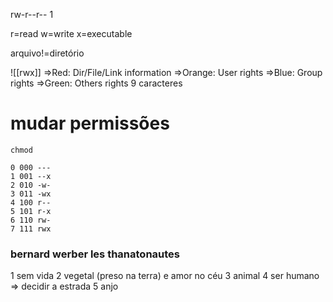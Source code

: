 rw-r--r-- 1

r=read
w=write
x=executable

arquivo!=diretório

![[rwx]]
=>Red: Dir/File/Link information
=>Orange: User rights
=>Blue: Group rights
=>Green: Others rights
9 caracteres
# mudar permissões
```
chmod
```

```
0 000 ---
1 001 --x
2 010 -w-
3 011 -wx
4 100 r--
5 101 r-x
6 110 rw-
7 111 rwx
```

### bernard werber les thanatonautes

1 sem vida
2 vegetal (preso na terra) e amor no céu
3 animal
4 ser humano => decidir a estrada
5 anjo 